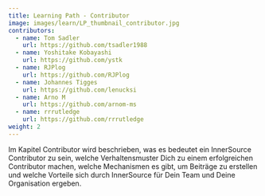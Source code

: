 ```yaml
---
title: Learning Path - Contributor
image: images/learn/LP_thumbnail_contributor.jpg
contributors:
  - name: Tom Sadler
    url: https://github.com/tsadler1988
  - name: Yoshitake Kobayashi
    url: https://github.com/ystk
  - name: RJPlog
    url: https://github.com/RJPlog
  - name: Johannes Tigges
    url: https://github.com/lenucksi
  - name: Arno M
    url: https://github.com/arnom-ms
  - name: rrrutledge
    url: https://github.com/rrrutledge
weight: 2
---
```


Im Kapitel Contributor wird beschrieben, was es bedeutet ein InnerSource Contributor zu sein, welche Verhaltensmuster Dich zu einem erfolgreichen Contributor machen, welche Mechanismen es gibt, um Beiträge zu erstellen und welche Vorteile sich durch InnerSource für Dein Team und Deine Organisation ergeben.

<!--- This file autogenerated from https://github.com/InnerSourceCommons/InnerSourceLearningPath/blob/master/scripts -->